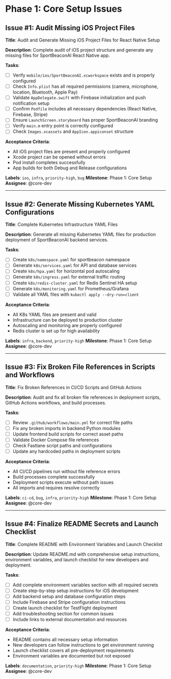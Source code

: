 # Phase 1: Core Setup Issues

## Issue #1: Audit Missing iOS Project Files
**Title**: Audit and Generate Missing iOS Project Files for React Native Setup

**Description**:
Complete audit of iOS project structure and generate any missing files for SportBeaconAI React Native app.

**Tasks**:
- [ ] Verify `mobile/ios/SportBeaconAI.xcworkspace` exists and is properly configured
- [ ] Check `Info.plist` has all required permissions (camera, microphone, location, Bluetooth, Apple Pay)
- [ ] Validate `AppDelegate.swift` with Firebase initialization and push notification setup
- [ ] Confirm `Podfile` includes all necessary dependencies (React Native, Firebase, Stripe)
- [ ] Ensure `LaunchScreen.storyboard` has proper SportBeaconAI branding
- [ ] Verify `main.m` entry point is correctly configured
- [ ] Check `Images.xcassets` and `AppIcon.appiconset` structure

**Acceptance Criteria**:
- All iOS project files are present and properly configured
- Xcode project can be opened without errors
- Pod install completes successfully
- App builds for both Debug and Release configurations

**Labels**: `ios`, `infra`, `priority-high`, `bug`
**Milestone**: Phase 1: Core Setup
**Assignee**: @core-dev

---

## Issue #2: Generate Missing Kubernetes YAML Configurations
**Title**: Complete Kubernetes Infrastructure YAML Files

**Description**:
Generate all missing Kubernetes YAML files for production deployment of SportBeaconAI backend services.

**Tasks**:
- [ ] Create `k8s/namespace.yaml` for sportbeacon namespace
- [ ] Generate `k8s/services.yaml` for API and database services
- [ ] Create `k8s/hpa.yaml` for horizontal pod autoscaling
- [ ] Generate `k8s/ingress.yaml` for external traffic routing
- [ ] Create `k8s/redis-cluster.yaml` for Redis Sentinel HA setup
- [ ] Generate `k8s/monitoring.yaml` for Prometheus/Grafana
- [ ] Validate all YAML files with `kubectl apply --dry-run=client`

**Acceptance Criteria**:
- All K8s YAML files are present and valid
- Infrastructure can be deployed to production cluster
- Autoscaling and monitoring are properly configured
- Redis cluster is set up for high availability

**Labels**: `infra`, `backend`, `priority-high`
**Milestone**: Phase 1: Core Setup
**Assignee**: @core-dev

---

## Issue #3: Fix Broken File References in Scripts and Workflows
**Title**: Fix Broken References in CI/CD Scripts and GitHub Actions

**Description**:
Audit and fix all broken file references in deployment scripts, GitHub Actions workflows, and build processes.

**Tasks**:
- [ ] Review `.github/workflows/main.yml` for correct file paths
- [ ] Fix any broken imports in backend Python modules
- [ ] Update frontend build scripts for correct asset paths
- [ ] Validate Docker Compose file references
- [ ] Check Fastlane script paths and configurations
- [ ] Update any hardcoded paths in deployment scripts

**Acceptance Criteria**:
- All CI/CD pipelines run without file reference errors
- Build processes complete successfully
- Deployment scripts execute without path issues
- All imports and requires resolve correctly

**Labels**: `ci-cd`, `bug`, `infra`, `priority-high`
**Milestone**: Phase 1: Core Setup
**Assignee**: @core-dev

---

## Issue #4: Finalize README Secrets and Launch Checklist
**Title**: Complete README with Environment Variables and Launch Checklist

**Description**:
Update README.md with comprehensive setup instructions, environment variables, and launch checklist for new developers and deployment.

**Tasks**:
- [ ] Add complete environment variables section with all required secrets
- [ ] Create step-by-step setup instructions for iOS development
- [ ] Add backend setup and database configuration steps
- [ ] Include Firebase and Stripe configuration instructions
- [ ] Create launch checklist for TestFlight deployment
- [ ] Add troubleshooting section for common issues
- [ ] Include links to external documentation and resources

**Acceptance Criteria**:
- README contains all necessary setup information
- New developers can follow instructions to get environment running
- Launch checklist covers all pre-deployment requirements
- Environment variables are documented but not exposed

**Labels**: `documentation`, `priority-high`
**Milestone**: Phase 1: Core Setup
**Assignee**: @core-dev 